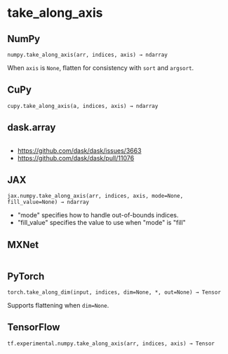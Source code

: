 # take_along_axis

## NumPy

```
numpy.take_along_axis(arr, indices, axis) → ndarray
```

When `axis` is `None`, flatten for consistency with `sort` and `argsort`.

## CuPy

```
cupy.take_along_axis(a, indices, axis) → ndarray
```

## dask.array

```

```

- <https://github.com/dask/dask/issues/3663>
- <https://github.com/dask/dask/pull/11076>

## JAX

```
jax.numpy.take_along_axis(arr, indices, axis, mode=None, fill_value=None) → ndarray
```

- "mode" specifies how to handle out-of-bounds indices.
- "fill_value" specifies the value to use when "mode" is "fill"

## MXNet

```

```

## PyTorch

```
torch.take_along_dim(input, indices, dim=None, *, out=None) → Tensor
```

Supports flattening when `dim=None`.

## TensorFlow

```
tf.experimental.numpy.take_along_axis(arr, indices, axis) → Tensor
```
